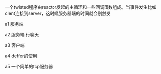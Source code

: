 一个twisted程序由reactor发起的主循环和一些回调函数组成。当事件发生比如clent连接到server，这时候服务器端的时间就会别触发

a1	服务端

a2	服务端 行聊天

a3	客户端

a4	deffer的使用

a5	一个简单的tcp服务器
